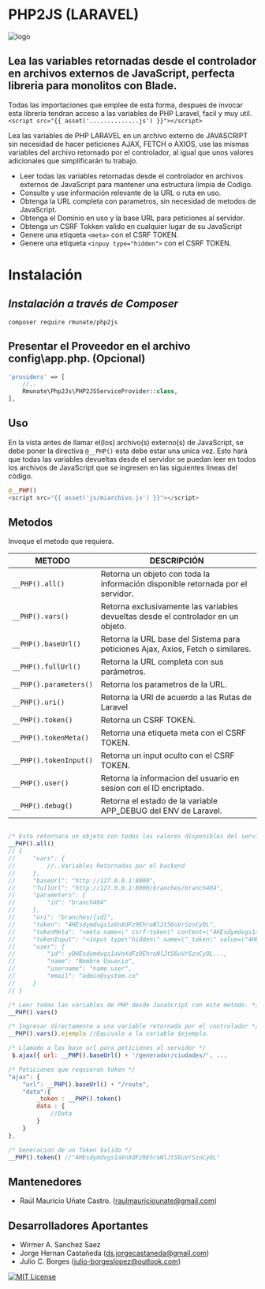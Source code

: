 # PHP2JS (LARAVEL) 

![logo](https://user-images.githubusercontent.com/91748598/236828680-f902150a-17d6-4013-9c53-814601e66af2.png)

## Lea las variables retornadas desde el controlador en archivos externos de JavaScript, perfecta libreria para monolitos con Blade.
Todas las importaciones que emplee de esta forma, despues de invocar esta libreria tendran acceso a las variables de PHP Laravel, facil y muy util.
`<script src="{{ asset('..............js') }}"></script>`

Lea las variables de PHP LARAVEL en un archivo externo de JAVASCRIPT sin necesidad de hacer peticiones AJAX, FETCH o AXIOS, use las mismas variables del archivo retornado por el controlador, al igual que unos valores adicionales que simplificarán tu trabajo.

- Leer todas las variables retornadas desde el controlador en archivos externos de JavaScript para mantener una estructura limpia de Codigo.
- Consulte y use información relevante de la URL o ruta en uso.
- Obtenga la URL completa con parametros, sin necesidad de metodos de JavaScript.
- Obtenga el Dominio en uso y la base URL para peticiones al servidor.
- Obtenga un CSRF Tokken valido en cualquier lugar de su JavaScript
- Genere una etiqueta `<meta>` con el CSRF TOKEN.
- Genere una etiqueta `<inpuy type="hidden">` con el CSRF TOKEN.


# Instalación
## _Instalación a través de Composer_

```console
composer require rmunate/php2js
```

## Presentar el Proveedor en el archivo config\app.php. (Opcional)

```php
'providers' => [
    //..
    Rmunate\Php2Js\PHP2JSServiceProvider::class,
],
```

## Uso
En la vista antes de llamar el(los) archivo(s) externo(s) de JavaScript, se debe poner la directiva `@__PHP()` esta debe estar una unica vez. Esto hará que todas las variables devueltas desde el servidor se puedan leer en todos los archivos de JavaScript que se ingresen en las siguientes lineas del código.


```php
@__PHP()
<script src="{{ asset('js/miarchivo.js') }}"></script>
```

## Metodos
Invoque el metodo que requiera.

| METODO | DESCRIPCIÓN |
| ------ | ------ |
| `__PHP().all()` | Retorna un objeto con toda la información disponible retornada por el servidor. |
| `__PHP().vars()` | Retorna exclusivamente las variables devueltas desde el controlador en un objeto. |
| `__PHP().baseUrl()` | Retorna la URL base del Sistema para peticiones Ajax, Axios, Fetch o similares. |
| `__PHP().fullUrl()` | Retorna la URL completa con sus parámetros. |
| `__PHP().parameters()` | Retorna los parametros de la URL. |
| `__PHP().uri()` | Retorna la URI de acuerdo a las Rutas de Laravel |
| `__PHP().token()` | Retorna un CSRF TOKEN. |
| `__PHP().tokenMeta()` | Retorna una etiqueta meta con el CSRF TOKEN. |
| `__PHP().tokenInput()` | Retorna un input oculto con el CSRF TOKEN. |
| `__PHP().user()` | Retorna la informacion del usuario en sesíon con el ID encriptado. |
| `__PHP().debug()` | Retorna el estado de la variable APP_DEBUG del ENV de Laravel. |


```javascript

/* Esto retornara un objeto con todos los valores disponibles del servidor. */
__PHP().all() 
// {
//     "vars": {
//         //..Variables Retornadas por el backend
//     },
//     "baseUrl": "http://127.0.0.1:8000",
//     "fullUrl": "http://127.0.0.1:8000/branches/branch404",
//     "parameters": {
//         "id": "branch404"
//     },
//     "uri": "branches/{id}",
//     "token": "4HEsdymdvgs1aVnXdFz9EhroNlJtS6uVrSznCyOL",
//     "tokenMeta": "<meta name=\" csrf-token\" content=\"4HEsdymdvgs1aVnXdFz9EhroNlJtS6uVrSznCyOL\">",
//     "tokenInput": "<input type\"hidden\" name=\"_token\" value=\"4HEsdymdvgs1aVnXdFz9EhroNlJtS6uVrSznCyOL\"/>",
//     "user": {
//         "id": yDHEsdymdvgs1aVnXdFz9EhroNlJtS6uVrSznCyOL...,
//         "name": "Nombre Usuario",
//         "username": "name_user",
//         "email": "admin@system.co"
//     }
// }

/* Leer todas las variables de PHP desde JavaScript con este metodo. */
__PHP().vars()

/* Ingresar directamente a una variable retornada por el controlador */
__PHP().vars().ejemplo //Equivale a la variable $ejemplo.

/* Llamado a las base url para peticiones al servidor */
 $.ajax({ url: __PHP().baseUrl() + '/generador/ciudades/', ...

/* Peticiones que requieran token */
"ajax": {
    "url": __PHP().baseUrl() + "/route",
    "data":{
        _token : __PHP().token()
        data : {
            //Data
        }
    }
},

/* Generacion de un Token Valido */
__PHP().token() //"4HEsdymdvgs1aVnXdFz9EhroNlJtS6uVrSznCyOL"

```
## Mantenedores
- Raúl Mauricio Uñate Castro. (raulmauriciounate@gmail.com)

## Desarrolladores Aportantes
- Wirmer A. Sanchez Saez 
- Jorge Hernan Castañeda (ds.jorgecastaneda@gmail.com)
- Julio C. Borges (julio-borgeslopez@outlook.com)


[![MIT License](https://img.shields.io/badge/License-MIT-green.svg)](https://choosealicense.com/licenses/mit/)